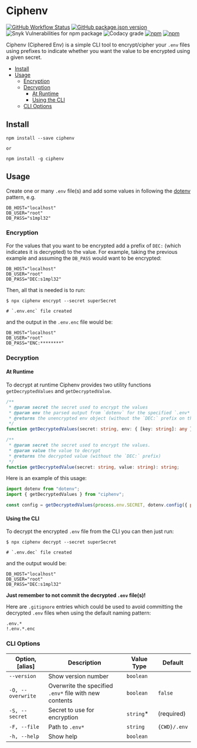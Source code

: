 # Ciphenv

[![GitHub Workflow Status](https://img.shields.io/github/workflow/status/dvprrsh/ciphenv/Build%20and%20Publish?logo=github&style=for-the-badge)](https://github.com/dvprrsh/Ciphenv/actions?query=workflow%3A%22Build+and+Publish%22)
[![GitHub package.json version](https://img.shields.io/github/package-json/v/dvprrsh/Ciphenv?logo=github&style=for-the-badge)](https://github.com/dvprrsh/Ciphenv)
![Snyk Vulnerabilities for npm package](https://img.shields.io/snyk/vulnerabilities/npm/ciphenv?logo=snyk&style=for-the-badge)
![Codacy grade](https://img.shields.io/codacy/grade/6244e596f81b48a5ba34d5aa0a8c55ff?logo=codacy&style=for-the-badge)
[![npm](https://img.shields.io/npm/dw/ciphenv?logo=npm&style=for-the-badge)](https://www.npmjs.com/package/ciphenv)
[![npm](https://img.shields.io/npm/v/ciphenv?logo=npm&style=for-the-badge)](https://www.npmjs.com/package/ciphenv)

Ciphenv (Ciphered Env) is a simple CLI tool to encrypt/cipher your `.env` files using prefixes to indicate whether you want the value to be encrypted using a given secret.

- [Install](#install)
- [Usage](#usage)
  - [Encryption](#encryption)
  - [Decryption](#decryption)
    - [At Runtime](#at-runtime)
    - [Using the CLI](#using-the-cli)
  - [CLI Options](#cli-options)

## Install

```shell
npm install --save ciphenv

or

npm install -g ciphenv
```

## Usage

Create one or many `.env` file(s) and add some values in following the [dotenv](https://www.npmjs.com/package/dotenv) pattern, e.g.

```text
DB_HOST="localhost"
DB_USER="root"
DB_PASS="s1mpl32"
```

### Encryption

For the values that you want to be encrypted add a prefix of `DEC:` (which indicates it is decrypted) to the value. For example, taking the previous example and assuming the `DB_PASS` would want to be encrypted:

```text
DB_HOST="localhost"
DB_USER="root"
DB_PASS="DEC:s1mpl32"
```

Then, all that is needed is to run:

```shell
$ npx ciphenv encrypt --secret superSecret

# `.env.enc` file created
```

and the output in the `.env.enc` file would be:

```text
DB_HOST="localhost"
DB_USER="root"
DB_PASS="ENC:********"
```

### Decryption

#### At Runtime

To decrypt at runtime Ciphenv provides two utility functions `getDecryptedValues` and `getDecryptedValue`.

```ts
/**
 * @param secret the secret used to encrypt the values
 * @param env the parsed output from `dotenv` for the specified `.env*` file
 * @returns the unencrypted env object (without the `DEC:` prefix on the values)
 */
function getDecryptedValues(secret: string, env: { [key: string]: any }): { [key: string]: any };

/**
 * @param secret the secret used to encrypt the values.
 * @param value the value to decrypt
 * @returns the decrypted value (without the `DEC:` prefix)
 */
function getDecryptedValue(secret: string, value: string): string;
```

Here is an example of this usage:

```js
import dotenv from "dotenv";
import { getDecryptedValues } from "ciphenv";

const config = getDecryptedValues(process.env.SECRET, dotenv.config({ path: `.env.${NODE_ENV}.enc` }).parsed);
```

#### Using the CLI

To decrypt the encrypted `.env` file from the CLI you can then just run:

```shell
$ npx ciphenv decrypt --secret superSecret

# `.env.dec` file created
```

and the output would be:

```text
DB_HOST="localhost"
DB_USER="root"
DB_PASS="DEC:s1mpl32"
```

**Just remember to not commit the decrypted `.env` file(s)!**

Here are `.gitignore` entries which could be used to avoid committing the decrypted `.env` files when using the default naming pattern:

```text
.env.*
!.env.*.enc
```

### CLI Options

| Option, [alias]   | Description                                            | Value Type | Default      |
| ----------------- | ------------------------------------------------------ | ---------- | ------------ |
| `--version`       | Show version number                                    | `boolean`  |              |
| `-O, --overwrite` | Overwrite the specified `.env*` file with new contents | `boolean`  | `false`      |
| `-S, --secret`    | Secret to use for encryption                           | `string`\* | (required)   |
| `-F, --file`      | Path to `.env*`                                        | `string`   | `{CWD}/.env` |
| `-h, --help`      | Show help                                              | `boolean`  |              |

